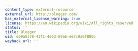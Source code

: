 ```yaml
---
content_type: external-resource
external_url: http://blogger.com/
has_external_license_warning: true
license: https://en.wikipedia.org/wiki/All_rights_reserved
status: ''
title: Blogger
uid: e09a8378-43f1-4e63-89a6-ee7c9a0f880b
wayback_url: ''
---
```

